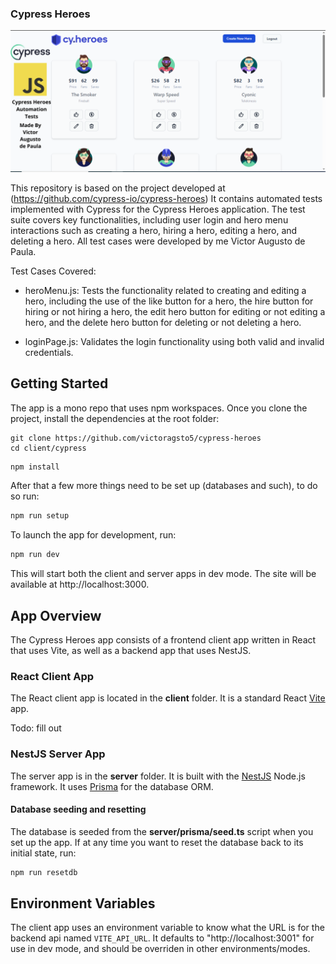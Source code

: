 ### Cypress Heroes

![foto-capa](client/cypress/assets/cypress-heroes-capa.png) 

This repository is based on the project developed at (https://github.com/cypress-io/cypress-heroes) It contains automated tests implemented with Cypress for the Cypress Heroes application. The test suite covers key functionalities, including user login and hero menu interactions such as creating a hero, hiring a hero, editing a hero, and deleting a hero. All test cases were developed by me Victor Augusto de Paula.

Test Cases Covered:

- heroMenu.js: Tests the functionality related to creating and editing a hero, including the use of the like button for a hero, the hire button for hiring or not hiring a hero, the edit hero button for editing or not editing a hero, and the delete hero button for deleting or not deleting a hero.

- loginPage.js: Validates the login functionality using both valid and invalid credentials.

## Getting Started

The app is a mono repo that uses npm workspaces. Once you clone the project,
install the dependencies at the root folder: 

```shell
git clone https://github.com/victoragsto5/cypress-heroes
cd client/cypress
``` 

```sh
npm install
```

After that a few more things need to be set up (databases and such), to do so run:

```sh
npm run setup
```


To launch the app for development, run:

```sh
npm run dev
```

This will start both the client and server apps in dev mode. The site will be
available at http://localhost:3000.

## App Overview

The Cypress Heroes app consists of a frontend client app written in React that
uses Vite, as well as a backend app that uses NestJS.

### React Client App

The React client app is located in the **client** folder. It is a standard React [Vite](https://vitejs.dev/) app.

Todo: fill out

### NestJS Server App

The server app is in the **server** folder. It is built with the [NestJS](https://nestjs.com/) Node.js framework. It uses [Prisma](https://www.prisma.io/) for the database ORM.

#### Database seeding and resetting

The database is seeded from the **server/prisma/seed.ts** script when you set up the app. If at any time you want to reset the database back to its initial state, run:

```sh
npm run resetdb
```

## Environment Variables

The client app uses an environment variable to know what the URL is for the
backend api named `VITE_API_URL`. It defaults to "http://localhost:3001" for use
in dev mode, and should be overriden in other environments/modes.
